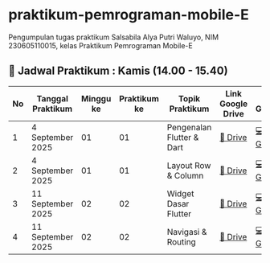 # praktikum-pemrograman-mobile-E
Pengumpulan tugas praktikum Salsabila Alya Putri Waluyo, NIM 230605110015, kelas Praktikum Pemrograman Mobile-E  
## 📅 Jadwal Praktikum : Kamis (14.00 - 15.40)

| No | Tanggal Praktikum | Minggu ke | Praktikum ke | Topik Praktikum           | Link Google Drive | Link GitHub |
|----|-------------------|-----------|--------------|---------------------------|-------------------|-------------|
| 1  | 4 September 2025  | 01        | 01           | Pengenalan Flutter & Dart | [📂 Drive](https://drive.google.com/file/d/1awuJkEVPECZQR3Obslwevs58WBeJDLZF/view?usp=sharing) | [💻 GitHub](https://github.com/SalsabilaAlya26/mobile-programming-practicum-pertemuan-1-modul-1-) |
| 2  | 4 September 2025  | 01        | 01           | Layout Row & Column       | [📂 Drive](https://drive.google.com/) | [💻 GitHub](https://github.com/SalsabilaAlya26/) |
| 3  | 11 September 2025 | 02        | 02           | Widget Dasar Flutter      | [📂 Drive](https://drive.google.com/) | [💻 GitHub](https://github.com/SalsabilaAlya26/) |
| 4  | 11 September 2025 | 02        | 02           | Navigasi & Routing        | [📂 Drive](https://drive.google.com/) | [💻 GitHub](https://github.com/SalsabilaAlya26/) |
